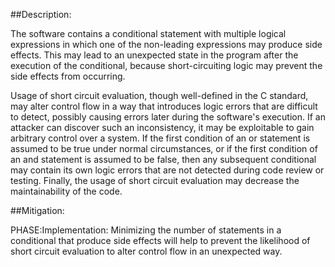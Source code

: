 ##Description:

The software contains a conditional statement with multiple logical expressions in which one of the non-leading expressions may produce side effects. This may lead to an unexpected state in the program after the execution of the conditional, because short-circuiting logic may prevent the side effects from occurring.

Usage of short circuit evaluation, though well-defined in the C standard, may alter control flow in a way that introduces logic errors that are difficult to detect, possibly causing errors later during the software's execution. If an attacker can discover such an inconsistency, it may be exploitable to gain arbitrary control over a system. If the first condition of an or statement is assumed to be true under normal circumstances, or if the first condition of an and statement is assumed to be false, then any subsequent conditional may contain its own logic errors that are not detected during code review or testing. Finally, the usage of short circuit evaluation may decrease the maintainability of the code.

##Mitigation:


PHASE:Implementation:
Minimizing the number of statements in a conditional that produce side effects will help to prevent the likelihood of short circuit evaluation to alter control flow in an unexpected way.

